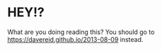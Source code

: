 # HEY!?

What are you doing reading this? You should go to https://davereid.github.io/2013-08-09 instead.
